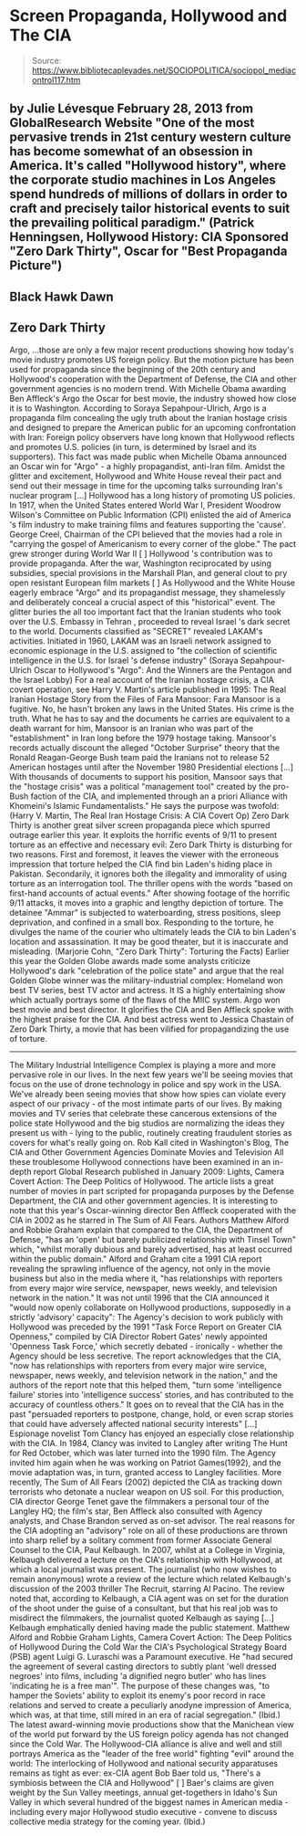 # Screen Propaganda, Hollywood and The CIA

> Source: https://www.bibliotecapleyades.net/SOCIOPOLITICA/sociopol_mediacontrol117.htm

by Julie Lévesque
February 28, 2013
from
GlobalResearch Website
"One of the most
pervasive trends in 21st century western culture has
become somewhat of an obsession in America. It's called
"Hollywood history", where the corporate studio machines
in Los Angeles spend hundreds of millions of dollars in
order to craft and precisely tailor historical events to
suit the prevailing political paradigm."
(Patrick Henningsen,
Hollywood History: CIA Sponsored
"Zero Dark Thirty", Oscar for "Best Propaganda Picture")
-
Black Hawk Dawn
-
Zero Dark Thirty
-
Argo,
...those are only a few major recent productions
showing how today's movie industry promotes US foreign policy.
But the motion picture has been used for
propaganda since the beginning of the 20th century and
Hollywood's cooperation with the Department of Defense, the CIA and other
government agencies is no modern trend.
With Michelle Obama awarding Ben Affleck's Argo the Oscar for best
movie, the industry showed how close it is to Washington.
According to Soraya Sepahpour-Ulrich,
Argo is a propaganda film concealing the ugly truth about the Iranian
hostage crisis and designed to prepare the American public for an upcoming
confrontation with Iran:
Foreign policy observers have long known
that Hollywood reflects and promotes U.S. policies (in turn, is
determined by Israel and its supporters).
This fact was made public when Michelle
Obama announced an Oscar win for "Argo" - a highly propagandist,
anti-Iran film. Amidst the glitter and excitement, Hollywood and White
House reveal their pact and send out their message in time for the
upcoming talks surrounding Iran's nuclear program [...]
Hollywood has a long history of promoting US policies. In 1917, when the
United States entered World War I, President Woodrow Wilson's Committee
on Public Information (CPI) enlisted the aid of America 's film industry
to make training films and features supporting the 'cause'. George
Creel, Chairman of the CPI believed that the movies had a role in
"carrying the gospel of Americanism to every corner of the globe."
The pact grew stronger during World War II [
] Hollywood 's contribution
was to provide propaganda. After the war, Washington reciprocated by
using subsidies, special provisions in the Marshall Plan, and general
clout to pry open resistant European film markets [
]
As Hollywood and the White House eagerly embrace "Argo" and its
propagandist message, they shamelessly and deliberately conceal a
crucial aspect of this "historical" event. The glitter buries the all
too important fact that the Iranian students who took over the U.S.
Embassy in Tehran , proceeded to reveal Israel 's dark secret to the
world.
Documents classified as "SECRET" revealed LAKAM's activities.
Initiated in 1960, LAKAM was an Israeli
network assigned to economic espionage in the U.S. assigned to "the
collection of scientific intelligence in the U.S. for Israel 's defense
industry"
(Soraya Sepahpour-Ulrich
Oscar to Hollywood's "Argo": And the Winners are
the Pentagon and the Israel Lobby)
For a real account of the Iranian hostage
crisis, a CIA covert operation, see Harry V. Martin's article
published in 1995:
The Real Iranian Hostage Story from the
Files of Fara Mansoor:
Fara Mansoor is a fugitive. No, he hasn't
broken any laws in the United States. His crime is the truth. What he
has to say and the documents he carries are equivalent to a death
warrant for him, Mansoor is an Iranian who was part of the
"establishment" in Iran long before the 1979 hostage taking.
Mansoor's records actually discount the
alleged "October Surprise" theory that the Ronald Reagan-George Bush
team paid the Iranians not to release 52 American hostages until after
the November 1980 Presidential elections [...]
With thousands of documents to support his position, Mansoor says that
the "hostage crisis" was a political "management tool" created by the
pro-Bush faction of the CIA, and implemented through an a priori
Alliance with Khomeini's Islamic Fundamentalists." He says the purpose
was twofold:
(Harry V. Martin,
The Real Iran Hostage Crisis: A CIA Covert Op)
Zero Dark Thirty is another great silver
screen propaganda piece which spurred outrage earlier this year.
It exploits the horrific events of 9/11 to
present torture as an effective and necessary evil:
Zero Dark Thirty is disturbing for two
reasons.
First and foremost, it leaves the viewer
with the erroneous impression that torture helped the CIA find bin
Laden's hiding place in Pakistan. Secondarily, it ignores both the
illegality and immorality of using torture as an interrogation tool.
The thriller opens with the words "based on first-hand accounts of
actual events." After showing footage of the horrific 9/11 attacks, it
moves into a graphic and lengthy depiction of torture.
The detainee "Ammar" is subjected to
waterboarding, stress positions, sleep deprivation, and confined in a
small box. Responding to the torture, he divulges the name of the
courier who ultimately leads the CIA to bin Laden's location and
assassination. It may be good theater, but it is inaccurate and
misleading.
(Marjorie Cohn, "Zero
Dark Thirty": Torturing the Facts)
Earlier this year the Golden Globe awards made
some analysts criticize Hollywood's dark "celebration of the police state"
and argue that the real Golden Globe winner was the military-industrial
complex:
Homeland won best TV series, best TV actor
and actress. It IS a highly entertaining show which actually portrays
some of the flaws of the MIIC system.
Argo won best movie and best director. It glorifies the CIA and Ben
Affleck spoke with the highest praise for the CIA.
And best actress went to Jessica Chastain of Zero Dark Thirty, a movie
that has been vilified for propagandizing the use of torture.
***
The Military Industrial Intelligence Complex is playing a more and more
pervasive role in our lives. In the next few years we'll be seeing
movies that focus on the use of drone technology in police and spy work
in the USA.
We've already been seeing movies that show
how spies can violate every aspect of our privacy - of the most intimate
parts of our lives.
By making movies and TV series that
celebrate these cancerous extensions of the police state Hollywood and
the big studios are normalizing the ideas they present us with - lying
to the public, routinely creating fraudulent stories as covers for
what's really going on.
Rob Kall
cited in Washington's Blog,
The CIA and Other Government Agencies Dominate
Movies and Television
All these troublesome Hollywood connections have
been examined in an in-depth report Global Research published in January
2009:
Lights, Camera
Covert Action: The Deep Politics of
Hollywood.
The article lists a great number of movies in
part scripted for propaganda purposes by the Defense Department, the CIA and
other government agencies. It is interesting to note that this year's
Oscar-winning director Ben Affleck cooperated with the CIA in 2002 as he
starred in The Sum of All Fears.
Authors Matthew Alford and Robbie Graham explain that compared to the CIA,
the Department of Defense,
"has an 'open' but barely publicized
relationship with Tinsel Town" which, "whilst morally dubious and barely
advertised, has at least occurred within the public domain."
Alford and Graham cite a 1991 CIA report
revealing the sprawling influence of the agency, not only in the movie
business but also in the media where it,
"has relationships with reporters from every
major wire service, newspaper, news weekly, and television network in
the nation."
It was not until 1996 that the CIA announced it
"would now openly collaborate on Hollywood productions, supposedly in a
strictly 'advisory' capacity":
The Agency's decision to work publicly with
Hollywood was preceded by the 1991 "Task Force Report on Greater CIA
Openness," compiled by CIA Director Robert Gates' newly appointed
'Openness Task Force,' which secretly debated - ironically - whether the
Agency should be less secretive.
The report acknowledges that the CIA,
"now has relationships with reporters
from every major wire service, newspaper, news weekly, and
television network in the nation," and the authors of the report
note that this helped them, "turn some 'intelligence failure'
stories into 'intelligence success' stories, and has contributed to
the accuracy of countless others."
It goes on to reveal that the CIA has in the
past "persuaded reporters to postpone, change, hold, or even scrap
stories that could have adversely affected national security interests"
[...]
Espionage novelist Tom Clancy has enjoyed an especially close
relationship with the CIA.
In 1984, Clancy was invited to Langley after
writing The Hunt for Red October, which was later turned into the 1990
film. The Agency invited him again when he was working on Patriot
Games(1992), and the movie adaptation was, in turn, granted access to
Langley facilities.
More recently, The Sum of All Fears (2002)
depicted the CIA as tracking down terrorists who detonate a nuclear
weapon on US soil.
For this production, CIA director George
Tenet gave the filmmakers a personal tour of the Langley HQ; the film's
star, Ben Affleck also consulted with Agency analysts, and Chase Brandon
served as on-set advisor.
The real reasons for the CIA adopting an "advisory" role on all of these
productions are thrown into sharp relief by a solitary comment from
former Associate General Counsel to the CIA, Paul Kelbaugh. In 2007,
whilst at a College in Virginia, Kelbaugh delivered a lecture on the
CIA's relationship with Hollywood, at which a local journalist was
present.
The journalist (who now wishes to remain
anonymous) wrote a review of the lecture which related Kelbaugh's
discussion of the 2003 thriller The Recruit, starring Al Pacino. The
review noted that, according to Kelbaugh, a CIA agent was on set for the
duration of the shoot under the guise of a consultant, but that his real
job was to misdirect the filmmakers, the journalist quoted Kelbaugh as
saying [...]
Kelbaugh emphatically denied having made the
public statement.
Matthew Alford and Robbie Graham
Lights, Camera
Covert Action: The Deep Politics
of Hollywood
During the Cold War the CIA's Psychological
Strategy Board (PSB) agent Luigi G. Luraschi was a Paramount
executive.
He "had secured the agreement of several
casting directors to subtly plant 'well dressed negroes' into films,
including 'a dignified negro butler' who has lines 'indicating he is a
free man'".
The purpose of these changes was,
"to hamper the Soviets' ability to exploit
its enemy's poor record in race relations and served to create a
peculiarly anodyne impression of America, which was, at that time, still
mired in an era of racial segregation."
(Ibid.)
The latest award-winning movie productions show
that the Manichean view of the world put forward by the US foreign policy
agenda has not changed since the Cold War.
The Hollywood-CIA alliance is alive and well and
still portrays America as the "leader of the free world" fighting "evil"
around the world:
The interlocking of Hollywood and national
security apparatuses remains as tight as ever: ex-CIA agent Bob Baer
told us,
"There's a symbiosis between the CIA and
Hollywood" [
]
Baer's claims are given weight by the Sun
Valley meetings, annual get-togethers in Idaho's Sun Valley in which
several hundred of the biggest names in American media - including every
major Hollywood studio executive - convene to discuss collective media
strategy for the coming year.
(Ibid.)
